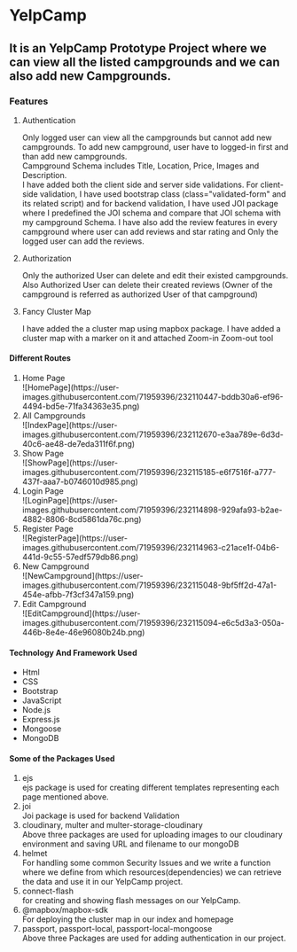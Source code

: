 # YelpCamp
<h2>It is an YelpCamp Prototype Project where we can view all the listed campgrounds and we can also add new Campgrounds.</h2>

<h3> Features </h3>
<ol>
<li>Authentication</li>
<p>Only logged user can view all the campgrounds but cannot add new campgrounds. To add new campground, user have to logged-in first and than add new campgrounds.<br>
Campground Schema includes Title, Location, Price, Images and Description.<br> I have added both the client side and server side validations. For client-side validation, I have used bootstrap class (class="validated-form" and its related script) and for backend validation, I have used JOI package where I predefined the JOI schema and compare that JOI schema with my campground Schema. I have also add the review features in every campground where user can add reviews and star rating and Only the logged user can add the reviews.
</p>
<li>Authorization</li>
<p>Only the authorized User can delete and edit their existed campgrounds. Also Authorized User can delete their created reviews (Owner of the campground is referred as authorized User of that campground) </p>
<li>Fancy Cluster Map</li>
<p>I have added the a cluster map using mapbox package. I have added a cluster map with a marker on it and attached Zoom-in Zoom-out tool</p>
</ol>

<h4>Different Routes</h4>
<ol>
  <li>Home Page</li>
![HomePage](https://user-images.githubusercontent.com/71959396/232110447-bddb30a6-ef96-4494-bd5e-71fa34363e35.png)
  
<li>All Campgrounds</li>
  ![IndexPage](https://user-images.githubusercontent.com/71959396/232112670-e3aa789e-6d3d-40c6-ae48-de7eda311f6f.png)
  
  <li>Show Page</li>
  ![ShowPage](https://user-images.githubusercontent.com/71959396/232115185-e6f7516f-a777-437f-aaa7-b0746010d985.png)

  <li>Login Page</li>
  ![LoginPage](https://user-images.githubusercontent.com/71959396/232114898-929afa93-b2ae-4882-8806-8cd5861da76c.png)
 
  <li>Register Page</li>
  ![RegisterPage](https://user-images.githubusercontent.com/71959396/232114963-c21ace1f-04b6-441d-9c55-57edf579db86.png)

  <li>New Campground</li>
  ![NewCampground](https://user-images.githubusercontent.com/71959396/232115048-9bf5ff2d-47a1-454e-afbb-7f3cf347a159.png)
  
  <li>Edit Campground</li>
![EditCampground](https://user-images.githubusercontent.com/71959396/232115094-e6c5d3a3-050a-446b-8e4e-46e96080b24b.png)
  
</ol>


<h4>Technology And Framework Used</h4>
<ul>
  <li>Html</li>
  <li>CSS</li>
  <li>Bootstrap</li>
  <li>JavaScript</li>
  <li>Node.js</li>
  <li>Express.js</li>
  <li>Mongoose</li>
  <li>MongoDB</li>
</ul>

<h4>Some of the Packages Used</h4>
<ol>
<li>ejs</li>
ejs package is used for creating different templates representing each page mentioned above.
<li>joi</li>
Joi package is used for backend Validation 
<li>cloudinary, multer and multer-storage-cloudinary</li>
Above three packages are used for uploading images to our cloudinary environment and saving URL and filename to our mongoDB 
<li>helmet</li>
For handling some common Security Issues and we write a function where we define from which resources(dependencies) we can retrieve the data and use it in our YelpCamp project.
<li>connect-flash</li>
for creating and showing flash messages on our YelpCamp.
<li>@mapbox/mapbox-sdk</li>
For deploying the cluster map in our index and homepage
<li>passport, passport-local, passport-local-mongoose</li>
Above three Packages are used for adding authentication in our project.
</ol>



